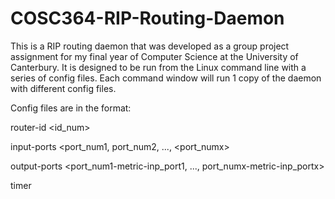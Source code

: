 # COSC364-RIP-Routing-Daemon

This is a RIP routing daemon that was developed as a group project assignment for my final year of Computer Science at the University of Canterbury.
It is designed to be run from the Linux command line with a series of config files. Each command window will run 1 copy of the daemon with different config files.

Config files are in the format:

router-id <id_num>

input-ports <port_num1, port_num2, ..., <port_numx>

output-ports <port_num1-metric-inp_port1, ..., port_numx-metric-inp_portx>

timer <value>
  
